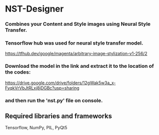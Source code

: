 # NST-Designer
### Combines your Content and Style images using Neural Style Transfer.
### Tensorflow hub was used for neural style transfer model.
https://tfhub.dev/google/magenta/arbitrary-image-stylization-v1-256/2

### Download the model in the link and extract it to the location of the codes:
https://drive.google.com/drive/folders/12gWak5w3a_x-FyqkVrVbJtRLxj8jDGBc?usp=sharing
### and then run the 'nst.py' file on console.

## Required libraries and frameworks
Tensorflow, NumPy, PIL, PyQt5

